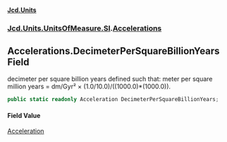 #### [Jcd.Units](index.md 'index')
### [Jcd.Units.UnitsOfMeasure.SI](Jcd.Units.UnitsOfMeasure.SI.md 'Jcd.Units.UnitsOfMeasure.SI').[Accelerations](Accelerations.md 'Jcd.Units.UnitsOfMeasure.SI.Accelerations')

## Accelerations.DecimeterPerSquareBillionYears Field

decimeter per square billion years defined such that: meter per square million years = dm/Gyr² ×
(1.0/10.0)/((1000.0)*(1000.0)).

```csharp
public static readonly Acceleration DecimeterPerSquareBillionYears;
```

#### Field Value
[Acceleration](Acceleration.md 'Jcd.Units.UnitTypes.Acceleration')